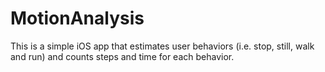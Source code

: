 MotionAnalysis
==============
This is a simple iOS app that estimates user behaviors (i.e. stop, still, walk and run) and counts steps and time for each behavior.
